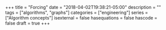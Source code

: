 +++
title = "Forcing"
date = "2018-04-02T19:38:21-05:00"
description = ""
tags = ["algorithms", "graphs"]
categories = ["engineering"]
series = ["Algorithm concepts"]
isexternal = false
hasequations = false
hascode = false
draft = true
+++
